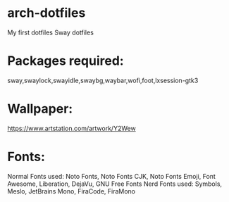 # arch-dotfiles
My first dotfiles
Sway dotfiles
# Packages required:
sway,swaylock,swayidle,swaybg,waybar,wofi,foot,lxsession-gtk3
# Wallpaper:
https://www.artstation.com/artwork/Y2Wew
# Fonts:
Normal Fonts used: Noto Fonts, Noto Fonts CJK, Noto Fonts Emoji, Font Awesome, Liberation, DejaVu, GNU Free Fonts
Nerd Fonts used: Symbols, Meslo, JetBrains Mono, FiraCode, FiraMono

